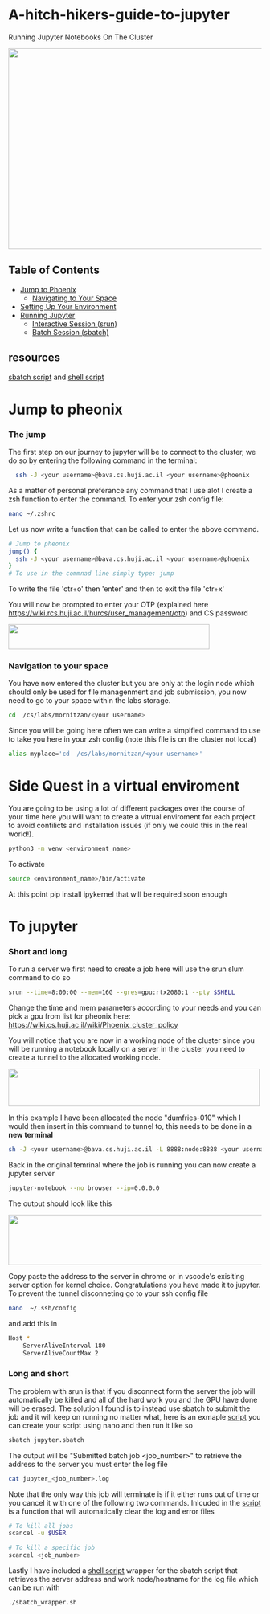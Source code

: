 # A-hitch-hikers-guide-to-jupyter
Running Jupyter Notebooks On The Cluster

<img src="https://github.com/user-attachments/assets/f7160169-8d5f-416a-830f-79a386b54488" width="600" height="400">


## Table of Contents

- [Jump to Phoenix](#jump-to-pheonix)
  - [Navigating to Your Space](#navigation-to-your-space)
- [Setting Up Your Environment](#side-quest-in-a-virtual-enviroment)
- [Running Jupyter](#to-jupyter)
  - [Interactive Session (srun)](#short-and-long)
  - [Batch Session (sbatch)](#long-and-short)

## resources
[sbatch script](jupyter.sbatch) and [shell script](sbatch_wrapper.sh)
# Jump to pheonix 
### The jump
  
The first step on our journey to jupyter will be to connect to the cluster, we do so by entering the following command in the terminal: 

```zsh
  ssh -J <your username>@bava.cs.huji.ac.il <your username>@phoenix
```
As a matter of personal preferance any command that I use alot I create a zsh function to enter the command. To enter your zsh config file:

```zsh
nano ~/.zshrc
```
Let us now write a function that can be called to enter the above command.

```zsh
# Jump to pheonix
jump() {
  ssh -J <your username>@bava.cs.huji.ac.il <your username>@phoenix
}
# To use in the commnad line simply type: jump  
```
To write the file 'ctr+o' then 'enter' and then to exit the file 'ctr+x' 

You will now be prompted to enter your OTP (explained here https://wiki.rcs.huji.ac.il/hurcs/user_management/otp) and CS password

<img src="https://github.com/user-attachments/assets/3936ad53-a956-4f8b-bb7d-9f29d4b7ee86" width="400" height="50">

### Navigation to your space
You have now entered the cluster but you are only at the login node which should only be used for file managenment and job submission, you now need to go to your space within the labs storage.

```zsh
cd  /cs/labs/mornitzan/<your username>
```
Since you will be going here often we can write a simplfied command to use to take you here in your zsh config (note this file is on the cluster not local)

```zsh
alias myplace='cd  /cs/labs/mornitzan/<your username>'
```
# Side Quest in a virtual enviroment

You are going to be using a lot of different packages over the course of your time here you will want to create a vitrual enviroment for each project to avoid confilicts and installation issues (if only we could this in the real world!).

```zsh
python3 -m venv <environment_name>
```
To activate 

```zsh
source <environment_name>/bin/activate
```
At this point pip install ipykernel that will be required soon enough 

# To jupyter
### Short and long 

To run a server we first need to create a job here will use the srun slum command to do so 

```zsh
srun --time=8:00:00 --mem=16G --gres=gpu:rtx2080:1 --pty $SHELL
```
Change the time and mem parameters according to your needs and you can pick a gpu from list for pheonix here: https://wiki.cs.huji.ac.il/wiki/Phoenix_cluster_policy

You will notice that you are now in a working node of the cluster since you will be running a notebook locally on a server in the cluster you need to create a tunnel to the allocated working node. 

<img src="https://github.com/user-attachments/assets/2bd6cf1d-06f4-480b-aa0a-1ee7459f8544" width="500" height="75">

In this example I have been allocated the node "dumfries-010" which I would then insert in this command to tunnel to, this needs to be done in a **new terminal**  

```zsh
sh -J <your username>@bava.cs.huji.ac.il -L 8888:node:8888 <your username>@node
```
Back in the original temrinal where the job is running you can now create a jupyter server

```zsh
jupyter-notebook --no browser --ip=0.0.0.0
```
The output should look like this 

<img src="https://github.com/user-attachments/assets/cc33c4d5-a258-4825-8e78-895c0a428120" width="600" height="100">

Copy paste the address to the server in chrome or in vscode's exisiting server option for kernel choice. Congratulations you have made it to jupyter. 
To prevent the tunnel disconneting go to your ssh config file 

```bash
nano  ~/.ssh/config
```
and add this in 

```bash
Host *
    ServerAliveInterval 180
    ServerAliveCountMax 2
```

### Long and short 

The problem with srun is that if you disconnect form the server the job will automatically be killed and all of the hard work you and the GPU have done will be erased. The solution I found is to instead use sbatch to submit the job and it will keep on running no matter what, here is an exmaple [script](jupyter.sbatch) you can create your script using nano and then run it like so 

```zsh
sbatch jupyter.sbatch
```
The output will be "Submitted batch job <job_number>" to retrieve the address to the server you must enter the log file 

```zsh
cat jupyter_<job_number>.log
```
Note that the only way this job will terminate is if it either runs out of time or you cancel it with one of the following two commands. Inlcuded in the [script](jupyter.sbatch) is a function that will automatically clear the log and error files

```zsh
# To kill all jobs
scancel -u $USER

# To kill a specific job
scancel <job_number>
```
Lastly I have included a [shell script](sbatch_wrapper.sh) wrapper for the sbatch script that retrieves the server address and work node/hostname for the log file which can be run with 

```
./sbatch_wrapper.sh
```






